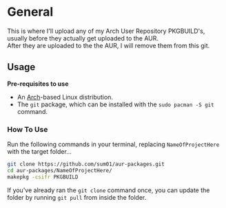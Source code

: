 # General   
This is where I'll upload any of my Arch User Repository PKGBUILD's, usually before they actually get uploaded to the AUR.  
After they are uploaded to the the AUR, I will remove them from this git.  

## Usage  
**Pre-requisites to use**  
*   An [Arch](https://www.archlinux.org/)-based Linux distribution.
*   The `git` package, which can be installed with the `sudo pacman -S git` command.

### How To Use
Run the following commands in your terminal, replacing `NameOfProjectHere` with the target folder...
```bash
git clone https://github.com/sum01/aur-packages.git
cd aur-packages/NameOfProjectHere/
makepkg -csifr PKGBUILD
```

If you've already ran the `git clone` command once, you can update the folder by running `git pull` from inside the folder.
